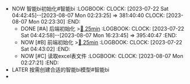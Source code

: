 - NOW 智能bi初始化#智能bi
  :LOGBOOK:
  CLOCK: [2023-07-22 Sat 04:42:45]--[2023-08-07 Mon 02:23:25] =>  381:40:40
  CLOCK: [2023-08-07 Mon 02:23:30]
  :END:
	- DONE [#A] 后端初始化 >[🍅 25min](#agenda-pomo://?t=f-1691389158266-1500)
	  :LOGBOOK:
	  CLOCK: [2023-07-22 Sat 04:42:58]--[2023-08-07 Mon 16:23:45] =>  395:40:47
	  :END:
	- NOW [#B] 前端初始化 >[🍅 25min](#agenda-pomo://?t=f-1691396654712-1500)
	  :LOGBOOK:
	  CLOCK: [2023-07-22 Sat 04:43:02]
	  :END:
	- NOW [#C] 读取excel表文件
	  :LOGBOOK:
	  CLOCK: [2023-08-07 Mon 02:27:21]
	  :END:
- LATER 按需创建合适的智能bi模型#智能bi
-